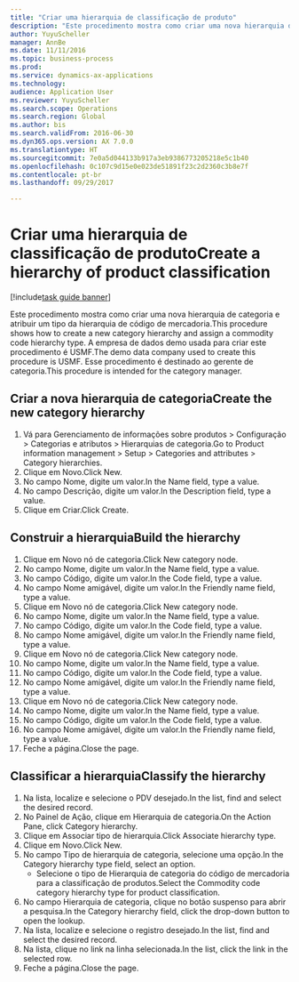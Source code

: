 ```yaml
--- 
title: "Criar uma hierarquia de classificação de produto"
description: "Este procedimento mostra como criar uma nova hierarquia de categoria e atribuir um tipo da hierarquia de código de mercadoria."
author: YuyuScheller
manager: AnnBe
ms.date: 11/11/2016
ms.topic: business-process
ms.prod: 
ms.service: dynamics-ax-applications
ms.technology: 
audience: Application User
ms.reviewer: YuyuScheller
ms.search.scope: Operations
ms.search.region: Global
ms.author: bis
ms.search.validFrom: 2016-06-30
ms.dyn365.ops.version: AX 7.0.0
ms.translationtype: HT
ms.sourcegitcommit: 7e0a5d044133b917a3eb9386773205218e5c1b40
ms.openlocfilehash: 0c107c9d15e0e023de51891f23c2d2360c3b8e7f
ms.contentlocale: pt-br
ms.lasthandoff: 09/29/2017

---
```

# <a name="create-a-hierarchy-of-product-classification"></a><span data-ttu-id="9178a-103">Criar uma hierarquia de classificação de produto</span><span class="sxs-lookup"><span data-stu-id="9178a-103">Create a hierarchy of product classification</span></span>

[!include[task guide banner](../../includes/task-guide-banner.md)]

<span data-ttu-id="9178a-104">Este procedimento mostra como criar uma nova hierarquia de categoria e atribuir um tipo da hierarquia de código de mercadoria.</span><span class="sxs-lookup"><span data-stu-id="9178a-104">This procedure shows how to create a new category hierarchy and assign a commodity code hierarchy type.</span></span> <span data-ttu-id="9178a-105">A empresa de dados demo usada para criar este procedimento é USMF.</span><span class="sxs-lookup"><span data-stu-id="9178a-105">The demo data company used to create this procedure is USMF.</span></span> <span data-ttu-id="9178a-106">Esse procedimento é destinado ao gerente de categoria.</span><span class="sxs-lookup"><span data-stu-id="9178a-106">This procedure is intended for the category manager.</span></span>


## <a name="create-the-new-category-hierarchy"></a><span data-ttu-id="9178a-107">Criar a nova hierarquia de categoria</span><span class="sxs-lookup"><span data-stu-id="9178a-107">Create the new category hierarchy</span></span>
1. <span data-ttu-id="9178a-108">Vá para Gerenciamento de informações sobre produtos > Configuração > Categorias e atributos > Hierarquias de categoria.</span><span class="sxs-lookup"><span data-stu-id="9178a-108">Go to Product information management > Setup > Categories and attributes > Category hierarchies.</span></span>
2. <span data-ttu-id="9178a-109">Clique em Novo.</span><span class="sxs-lookup"><span data-stu-id="9178a-109">Click New.</span></span>
3. <span data-ttu-id="9178a-110">No campo Nome, digite um valor.</span><span class="sxs-lookup"><span data-stu-id="9178a-110">In the Name field, type a value.</span></span>
4. <span data-ttu-id="9178a-111">No campo Descrição, digite um valor.</span><span class="sxs-lookup"><span data-stu-id="9178a-111">In the Description field, type a value.</span></span>
5. <span data-ttu-id="9178a-112">Clique em Criar.</span><span class="sxs-lookup"><span data-stu-id="9178a-112">Click Create.</span></span>

## <a name="build-the-hierarchy"></a><span data-ttu-id="9178a-113">Construir a hierarquia</span><span class="sxs-lookup"><span data-stu-id="9178a-113">Build the hierarchy</span></span>
1. <span data-ttu-id="9178a-114">Clique em Novo nó de categoria.</span><span class="sxs-lookup"><span data-stu-id="9178a-114">Click New category node.</span></span>
2. <span data-ttu-id="9178a-115">No campo Nome, digite um valor.</span><span class="sxs-lookup"><span data-stu-id="9178a-115">In the Name field, type a value.</span></span>
3. <span data-ttu-id="9178a-116">No campo Código, digite um valor.</span><span class="sxs-lookup"><span data-stu-id="9178a-116">In the Code field, type a value.</span></span>
4. <span data-ttu-id="9178a-117">No campo Nome amigável, digite um valor.</span><span class="sxs-lookup"><span data-stu-id="9178a-117">In the Friendly name field, type a value.</span></span>
5. <span data-ttu-id="9178a-118">Clique em Novo nó de categoria.</span><span class="sxs-lookup"><span data-stu-id="9178a-118">Click New category node.</span></span>
6. <span data-ttu-id="9178a-119">No campo Nome, digite um valor.</span><span class="sxs-lookup"><span data-stu-id="9178a-119">In the Name field, type a value.</span></span>
7. <span data-ttu-id="9178a-120">No campo Código, digite um valor.</span><span class="sxs-lookup"><span data-stu-id="9178a-120">In the Code field, type a value.</span></span>
8. <span data-ttu-id="9178a-121">No campo Nome amigável, digite um valor.</span><span class="sxs-lookup"><span data-stu-id="9178a-121">In the Friendly name field, type a value.</span></span>
9. <span data-ttu-id="9178a-122">Clique em Novo nó de categoria.</span><span class="sxs-lookup"><span data-stu-id="9178a-122">Click New category node.</span></span>
10. <span data-ttu-id="9178a-123">No campo Nome, digite um valor.</span><span class="sxs-lookup"><span data-stu-id="9178a-123">In the Name field, type a value.</span></span>
11. <span data-ttu-id="9178a-124">No campo Código, digite um valor.</span><span class="sxs-lookup"><span data-stu-id="9178a-124">In the Code field, type a value.</span></span>
12. <span data-ttu-id="9178a-125">No campo Nome amigável, digite um valor.</span><span class="sxs-lookup"><span data-stu-id="9178a-125">In the Friendly name field, type a value.</span></span>
13. <span data-ttu-id="9178a-126">Clique em Novo nó de categoria.</span><span class="sxs-lookup"><span data-stu-id="9178a-126">Click New category node.</span></span>
14. <span data-ttu-id="9178a-127">No campo Nome, digite um valor.</span><span class="sxs-lookup"><span data-stu-id="9178a-127">In the Name field, type a value.</span></span>
15. <span data-ttu-id="9178a-128">No campo Código, digite um valor.</span><span class="sxs-lookup"><span data-stu-id="9178a-128">In the Code field, type a value.</span></span>
16. <span data-ttu-id="9178a-129">No campo Nome amigável, digite um valor.</span><span class="sxs-lookup"><span data-stu-id="9178a-129">In the Friendly name field, type a value.</span></span>
17. <span data-ttu-id="9178a-130">Feche a página.</span><span class="sxs-lookup"><span data-stu-id="9178a-130">Close the page.</span></span>

## <a name="classify-the-hierarchy"></a><span data-ttu-id="9178a-131">Classificar a hierarquia</span><span class="sxs-lookup"><span data-stu-id="9178a-131">Classify the hierarchy</span></span>
1. <span data-ttu-id="9178a-132">Na lista, localize e selecione o PDV desejado.</span><span class="sxs-lookup"><span data-stu-id="9178a-132">In the list, find and select the desired record.</span></span>
2. <span data-ttu-id="9178a-133">No Painel de Ação, clique em Hierarquia de categoria.</span><span class="sxs-lookup"><span data-stu-id="9178a-133">On the Action Pane, click Category hierarchy.</span></span>
3. <span data-ttu-id="9178a-134">Clique em Associar tipo de hierarquia.</span><span class="sxs-lookup"><span data-stu-id="9178a-134">Click Associate hierarchy type.</span></span>
4. <span data-ttu-id="9178a-135">Clique em Novo.</span><span class="sxs-lookup"><span data-stu-id="9178a-135">Click New.</span></span>
5. <span data-ttu-id="9178a-136">No campo Tipo de hierarquia de categoria, selecione uma opção.</span><span class="sxs-lookup"><span data-stu-id="9178a-136">In the Category hierarchy type field, select an option.</span></span>
    * <span data-ttu-id="9178a-137">Selecione o tipo de Hierarquia de categoria do código de mercadoria para a classificação de produtos.</span><span class="sxs-lookup"><span data-stu-id="9178a-137">Select the Commodity code category hierarchy type for product classification.</span></span>  
6. <span data-ttu-id="9178a-138">No campo Hierarquia de categoria, clique no botão suspenso para abrir a pesquisa.</span><span class="sxs-lookup"><span data-stu-id="9178a-138">In the Category hierarchy field, click the drop-down button to open the lookup.</span></span>
7. <span data-ttu-id="9178a-139">Na lista, localize e selecione o registro desejado.</span><span class="sxs-lookup"><span data-stu-id="9178a-139">In the list, find and select the desired record.</span></span>
8. <span data-ttu-id="9178a-140">Na lista, clique no link na linha selecionada.</span><span class="sxs-lookup"><span data-stu-id="9178a-140">In the list, click the link in the selected row.</span></span>
9. <span data-ttu-id="9178a-141">Feche a página.</span><span class="sxs-lookup"><span data-stu-id="9178a-141">Close the page.</span></span>


